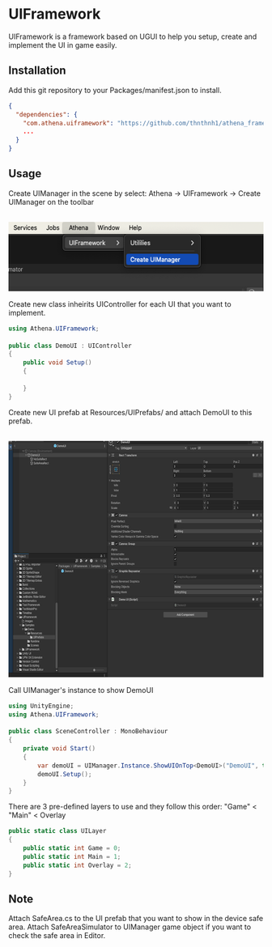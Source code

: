 # UIFramework

UIFramework is a framework based on UGUI to help you setup, create and implement the UI in game easily.

## Installation

Add this git repository to your Packages/manifest.json to install.

```JSON
{
  "dependencies": {
    "com.athena.uiframework": "https://github.com/thnthnh1/athena_framework.git#v1.0.1",
    ...
  }
}
```

## Usage

Create UIManager in the scene by select: Athena -> UIFramework -> Create UIManager on the toolbar
<!-- CREATE UIMANAGER -->
<br />
<div align="left">
  <a href="">
    <img src="Images/create_ui_manager.png" alt="Logo" width="561" height="137">
  </a>
</div>


Create new class inheirits UIController for each UI that you want to implement.

```C#
using Athena.UIFramework;

public class DemoUI : UIController
{
    public void Setup()
    {

    }
}
```

Create new UI prefab at Resources/UIPrefabs/ and attach DemoUI to this prefab.
<!-- CREATE PREFAB -->
<br />
<div align="left">
  <a href="">
    <img src="Images/create_prefab.png" alt="Logo" width="660" height="467">
  </a>
</div>


Call UIManager's instance to show DemoUI

```C#
using UnityEngine;
using Athena.UIFramework;

public class SceneController : MonoBehaviour
{
    private void Start()
    {
        var demoUI = UIManager.Instance.ShowUIOnTop<DemoUI>("DemoUI", true, UILayer.Main);
        demoUI.Setup();
    }
}

```

There are 3 pre-defined layers to use and they follow this order:
"Game" < "Main" < Overlay

```C#
public static class UILayer
{
    public static int Game = 0;
    public static int Main = 1;
    public static int Overlay = 2;
}
```

## Note

Attach SafeArea.cs to the UI prefab that you want to show in the device safe area.
Attach SafeAreaSimulator to UIManager game object if you want to check the safe area in Editor.